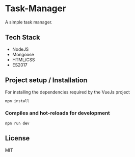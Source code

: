 # Task-Manager
A simple task manager.

## Tech Stack
- NodeJS
- Mongoose
- HTML/CSS
- ES2017


## Project setup / Installation

For installing the dependencies required by the VueJs project

```
npm install
```

### Compiles and hot-reloads for development

```
npm run dev
```

## License

MIT
